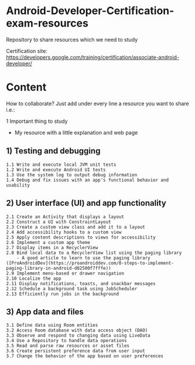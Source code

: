 # Android-Developer-Certification-exam-resources
Repository to share resources which we need to study

Certification site: https://developers.google.com/training/certification/associate-android-developer/

# Content

How to collaborate? Just add under every line a resource you want to share i.e.:

1 Important thing to study
  - My resource with a little explanation and web page




## 1) Testing and debugging

    1.1 Write and execute local JVM unit tests
    1.2 Write and execute Android UI tests
    1.3 Use the system log to output debug information
    1.4 Debug and fix issues with an app's functional behavior and usability

## 2) User interface (UI) and app functionality

    2.1 Create an Activity that displays a layout
    2.2 Construct a UI with ConstraintLayout
    2.3 Create a custom view class and add it to a layout
    2.4 Add accessibility hooks to a custom view
    2.5 Apply content descriptions to views for accessibility
    2.6 Implement a custom app theme
    2.7 Display items in a RecyclerView
    2.8 Bind local data to a RecyclerView list using the paging library
        - A good article to learn to use the paging library ([ProAndroidDev](https://proandroiddev.com/8-steps-to-implement-paging-library-in-android-d02500f7fffe))
    2.9 Implement menu-based or drawer navigation
    2.10 Localize the app
    2.11 Display notifications, toasts, and snackbar messages
    2.12 Schedule a background task using JobScheduler
    2.13 Efficiently run jobs in the background

## 3) App data and files

    3.1 Define data using Room entities
    3.2 Access Room database with data access object (DAO)
    3.3 Observe and respond to changing data using LiveData
    3.4 Use a Repository to handle data operations
    3.5 Read and parse raw resources or asset files
    3.6 Create persistent preference data from user input
    3.7 Change the behavior of the app based on user preferences


